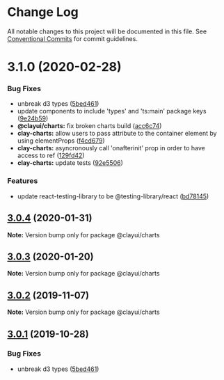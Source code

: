 # Change Log

All notable changes to this project will be documented in this file.
See [Conventional Commits](https://conventionalcommits.org) for commit guidelines.

# 3.1.0 (2020-02-28)

### Bug Fixes

-   unbreak d3 types ([5bed461](https://github.com/bryceosterhaus/clay/commit/5bed461))
-   update components to include 'types' and 'ts:main' package keys ([9e24b59](https://github.com/bryceosterhaus/clay/commit/9e24b59))
-   **@clayui/charts:** fix broken charts build ([acc6c74](https://github.com/bryceosterhaus/clay/commit/acc6c74))
-   **clay-charts:** allow users to pass attribute to the container element by using elementProps ([f4cd679](https://github.com/bryceosterhaus/clay/commit/f4cd679))
-   **clay-charts:** asyncronously call 'onafterinit' prop in order to have access to ref ([129fd42](https://github.com/bryceosterhaus/clay/commit/129fd42))
-   **clay-charts:** update tests ([92e5506](https://github.com/bryceosterhaus/clay/commit/92e5506))

### Features

-   update react-testing-library to be @testing-library/react ([bd78145](https://github.com/bryceosterhaus/clay/commit/bd78145))

## [3.0.4](https://github.com/bryceosterhaus/clay/compare/@clayui/charts@3.0.2...@clayui/charts@3.0.4) (2020-01-31)

**Note:** Version bump only for package @clayui/charts

## [3.0.3](https://github.com/matuzalemsteles/clay/compare/@clayui/charts@3.0.2...@clayui/charts@3.0.3) (2020-01-20)

**Note:** Version bump only for package @clayui/charts

## [3.0.2](https://github.com/matuzalemsteles/clay/compare/@clayui/charts@3.0.1...@clayui/charts@3.0.2) (2019-11-07)

**Note:** Version bump only for package @clayui/charts

## [3.0.1](https://github.com/matuzalemsteles/clay/compare/@clayui/charts@3.0.0...@clayui/charts@3.0.1) (2019-10-28)

### Bug Fixes

-   unbreak d3 types ([5bed461](https://github.com/matuzalemsteles/clay/commit/5bed461))
